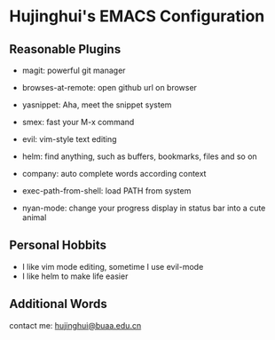 Hujinghui's EMACS Configuration
==========================================================================

## Reasonable Plugins

- magit: powerful git manager
- browses-at-remote: open github url on browser
- yasnippet: Aha, meet the snippet system
- smex: fast your M-x command
- evil: vim-style text editing
- helm: find anything, such as buffers, bookmarks, files and so on
- company: auto complete words according context
- exec-path-from-shell: load PATH from system

- nyan-mode: change your progress display in status bar into a cute animal


## Personal Hobbits

- I like vim mode editing, sometime I use evil-mode
- I like helm to make life easier


## Additional Words

contact me: hujinghui@buaa.edu.cn

